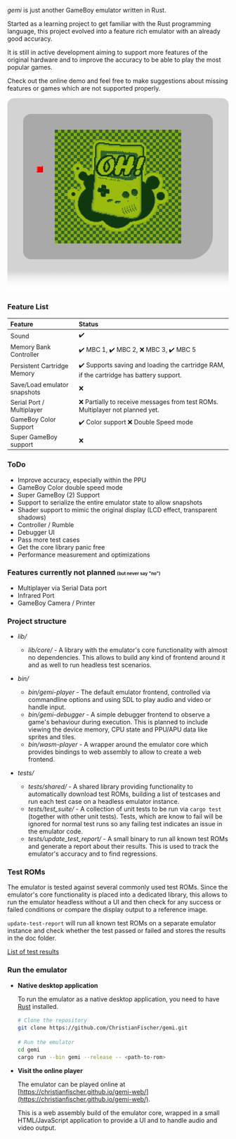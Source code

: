*gemi* is just another GameBoy emulator written in Rust.

Started as a learning project to get familiar with the Rust programming language,
this project evolved into a feature rich emulator with an already good accuracy.

It is still in active development aiming to support more features of the original 
hardware and to improve the accuracy to be able to play the most popular games.

Check out the online demo and feel free to make suggestions about missing features 
or games which are not supported properly.


[![Game Boy](doc/images/player.png)](https://christianfischer.github.io/gemi-web/)


### Feature List

| Feature                      | Status                                                                                  |
|:-----------------------------|:----------------------------------------------------------------------------------------|
| Sound                        | ✔️                                                                                      |
| Memory Bank Controller       | ✔️ MBC 1, ✔️ MBC 2, ❌ MBC 3, ✔️ MBC 5                                                   |
| Persistent Cartridge Memory  | ✔️ Supports saving and loading the cartridge RAM, if the cartridge has battery support. |
| Save/Load emulator snapshots | ❌                                                                                       |
| Serial Port / Multiplayer    | ❌ Partially to receive messages from test ROMs. Multiplayer not planned yet.            |
| GameBoy Color Support        | ✔️ Color support ❌ Double Speed mode                                                    |
| Super GameBoy support        | ❌                                                                                       |

### ToDo

* Improve accuracy, especially within the PPU
* GameBoy Color double speed mode
* Super GameBoy (2) Support
* Support to serialize the entire emulator state to allow snapshots
* Shader support to mimic the original display (LCD effect, transparent shadows)
* Controller / Rumble
* Debugger UI
* Pass more test cases
* Get the core library panic free
* Performance measurement and optimizations


### Features currently not planned <font size="1">(but never say "no")</font>
* Multiplayer via Serial Data port
* Infrared Port
* GameBoy Camera / Printer


### Project structure

* *lib/*
  * *lib/core/* - A library with the emulator's core functionality
    with almost no dependencies. This allows to build any kind of frontend
    around it and as well to run headless test scenarios.
 
* *bin/*
  * *bin/gemi-player* - The default emulator frontend, controlled via commandline
    options and using SDL to play audio and video or handle input.
  * *bin/gemi-debugger* - A simple debugger frontend to observe a game's behaviour
    during execution. This is planned to include viewing the device memory, CPU state
    and PPU/APU data like sprites and tiles.
  * *bin/wasm-player* - A wrapper around the emulator core which provides bindings
    to web assembly to allow to create a web frontend.
 
* *tests/*
  * *tests/shared/* - A shared library providing functionality to automatically
    download test ROMs, building a list of testcases and run each test case
    on a headless emulator instance.
  * *tests/test_suite/* - A collection of unit tests to be run via `cargo test`
    (together with other unit tests). Tests, which are know to fail will be ignored
    for normal test runs so any failing test indicates an issue in the emulator code.
  * *tests/update_test_report/* - A small binary to run all known test ROMs and generate
    a report about their results. This is used to track the emulator's accuracy
    and to find regressions.


### Test ROMs

The emulator is tested against several commonly used test ROMs.
Since the emulator's core functionality is placed into a dedicated library,
this allows to run the emulator headless without a UI and then check for 
any success or failed conditions or compare the display output to a 
reference image.

`update-test-report` will run all known test ROMs on a separate emulator instance
and check whether the test passed or failed and stores the results in the doc folder.

[List of test results](doc/test_report.md)


### Run the emulator

* **Native desktop application**

  To run the emulator as a native desktop application, you need to have
  [Rust](https://www.rust-lang.org/tools/install) installed.

  ```bash
  # Clone the repository
  git clone https://github.com/ChristianFischer/gemi.git
  
  # Run the emulator
  cd gemi
  cargo run --bin gemi --release -- <path-to-rom>
  ```
 
* **Visit the online player**

  The emulator can be played online at [https://christianfischer.github.io/gemi-web/](https://christianfischer.github.io/gemi-web/).
  
  This is a web assembly build of the emulator core, wrapped in a small HTML/JavaScript
  application to provide a UI and to handle audio and video output.


